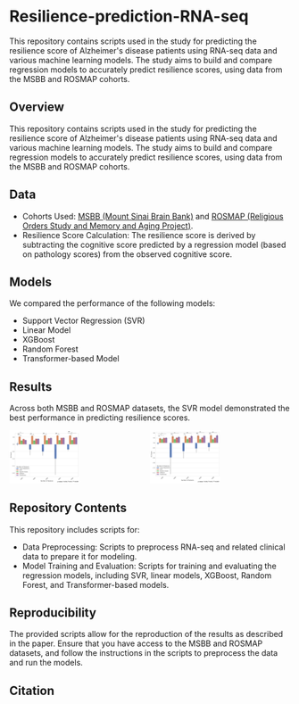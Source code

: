 # Resilience-prediction-RNA-seq

This repository contains scripts used in the study for predicting the resilience score of Alzheimer's disease patients using RNA-seq data and various machine learning models. The study aims to build and compare regression models to accurately predict resilience scores, using data from the MSBB and ROSMAP cohorts.

## Overview
This repository contains scripts used in the study for predicting the resilience score of Alzheimer's disease patients using RNA-seq data and various machine learning models. The study aims to build and compare regression models to accurately predict resilience scores, using data from the MSBB and ROSMAP cohorts.

## Data
- Cohorts Used: [MSBB (Mount Sinai Brain Bank)](https://doi.org/10.7303/syn2580853) and [ROSMAP (Religious Orders Study and Memory and Aging Project)](https://doi.org/10.7303/syn2580853).
- Resilience Score Calculation: The resilience score is derived by subtracting the cognitive score predicted by a regression model (based on pathology scores) from the observed cognitive score.

## Models
We compared the performance of the following models:

- Support Vector Regression (SVR)
- Linear Model
- XGBoost
- Random Forest
- Transformer-based Model

## Results
Across both MSBB and ROSMAP datasets, the SVR model demonstrated the best performance in predicting resilience scores.
<div style="float: left; width: 50%;">
    <img src="MSBB-r2.png" alt="Model Performance MSBB" title="Model Performance MSBB" width="50%">
</div>
<div style="float: left; width: 50%;">
    <img src="ROSMAP-r2.png" alt="Model Performance ROSMAP" title="Model Performance ROSMAP" width="50%">
</div>
<div style="clear: both;"></div>

## Repository Contents
This repository includes scripts for:

- Data Preprocessing: Scripts to preprocess RNA-seq and related clinical data to prepare it for modeling.
- Model Training and Evaluation: Scripts for training and evaluating the regression models, including SVR, linear models, XGBoost, Random Forest, and Transformer-based models.

## Reproducibility
The provided scripts allow for the reproduction of the results as described in the paper. Ensure that you have access to the MSBB and ROSMAP datasets, and follow the instructions in the scripts to preprocess the data and run the models.

## Citation

